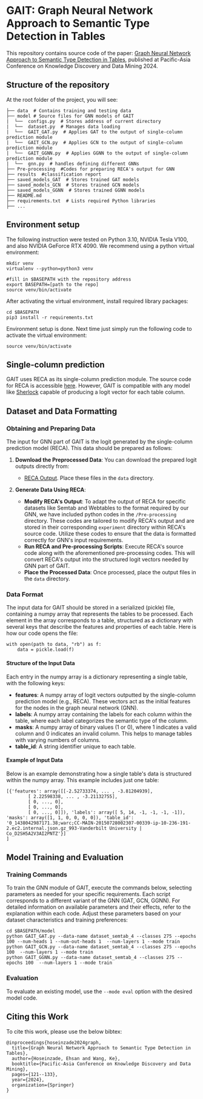 # GAIT: Graph Neural Network Approach to Semantic Type Detection in Tables

This repository contains source code of the paper: [Graph Neural Network Approach to Semantic Type Detection in Tables](https://arxiv.org/abs/2405.00123), published at Pacific-Asia Conference on Knowledge Discovery and Data Mining 2024.

## Structure of the repository
At the root folder of the project, you will see:

```text
├── data  # Contains training and testing data
├── model # Source files for GNN models of GAIT
|  └──  configs.py  # Stores address of current directory
|  └──  dataset.py  # Manages data loading
|  └──  GAIT_GAT.py  # Applies GAT to the output of single-column prediction module
|  └──  GAIT_GCN.py  # Applies GCN to the output of single-column prediction module
|  └──  GAIT_GGNN.py  # Applies GGNN to the output of single-column prediction module
|  └──  gnn.py  # handles defining different GNNs
├── Pre-processing  #Codes for preparing RECA's output for GNN  
├── results  #classification report
├── saved_models_GAT  # Stores trained GAT models
├── saved_models_GCN  # Stores trained GCN models
├── saved_models_GGNN  # Stores trained GGNN models
├── README.md
├── requirements.txt  # Lists required Python libraries
├── ...
```

## Environment setup
The following instruction were tested on Python 3.10, NVIDIA Tesla V100, and also NVIDIA GeForce RTX 4090.
We recommend using a python virtual environment:
```
mkdir venv
virtualenv --python=python3 venv

#fill in $BASEPATH with the repository address
export BASEPATH=[path to the repo]
source venv/bin/activate
```
After activating the virtual environment, install required library packages:
```
cd $BASEPATH
pip3 install -r requirements.txt
```
Environment setup is done. Next time just simply run the following code to activate the virtual environment:
```
source venv/bin/activate
```
## Single-column prediction
GAIT uses RECA as its single-column prediction module. The source code for RECA is accessible [here](https://github.com/ysunbp/RECA-paper). However, GAIT is compatible with any model like [Sherlock](https://sherlock.media.mit.edu/) capable of producing a logit vector for each table column.

## Dataset and Data Formatting
### Obtaining and Preparing Data
The input for GNN part of GAIT is the logit generated by the single-column prediction model (RECA). This data should be prepared as follows:

1. **Download the Preprocessed Data**: You can download the prepared logit outputs directly from:
   - [RECA Output](https://drive.google.com/file/d/10jvl2nP2XvN6LalkG4bxbi_pnD8WVTy8/view?usp=sharing). Place these files in the `data` directory.

2. **Generate Data Using RECA**:
   - **Modify RECA's Output**: To adapt the output of RECA for specific datasets like Semtab and Webtables to the format required by our GNN, we have included python codes in the `/Pre-processing` directory. These codes are tailored to modify RECA's output and are stored in their corresponding `experiment` directory within RECA's source code. Utilize these codes to ensure that the data is formatted correctly for GNN's input requirements.
   - **Run RECA and Pre-processing Scripts**: Execute RECA's source code along with the aforementioned pre-processing codes. This will convert RECA's output into the structured logit vectors needed by GNN part of GAIT.
   - **Place the Processed Data**: Once processed, place the output files in the `data` directory.

### Data Format
The input data for GAIT should be stored in a serialized (pickle) file, containing a numpy array that represents the tables to be processed. Each element in the array corresponds to a table, structured as a dictionary with several keys that describe the features and properties of each table. Here is how our code opens the file:

```
with open(path to data, "rb") as f:
    data = pickle.load(f)
```

#### Structure of the Input Data

Each entry in the numpy array is a dictionary representing a single table, with the following keys:
- **features**: A numpy array of logit vectors outputted by the single-column prediction model (e.g., RECA). These vectors act as the initial features for the nodes in the graph neural network (GNN).
- **labels**: A numpy array containing the labels for each column within the table, where each label categorizes the semantic type of the column.
- **masks**: A numpy array of binary values (1 or 0), where 1 indicates a valid column and 0 indicates an invalid column. This helps to manage tables with varying numbers of columns.
- **table_id**: A string identifier unique to each table.

#### Example of Input Data

Below is an example demonstrating how a single table's data is structured within the numpy array. This example includes just one table:


```
[{'features': array([[-2.52733374, ... , -3.81204939],
        [ 2.22598338, ... , -3.21132755],
        [ 0, ..., 0],
        [ 0, ..., 0],
        [ 0, ..., 0]]), 'labels': array([ 5, 14, -1, -1, -1, -1]), 'masks': array([1, 1, 0, 0, 0, 0]), 'table_id': '0_1438042987171.38;warc;CC-MAIN-20150728002307-00339-ip-10-236-191-2.ec2.internal.json.gz_993-Vanderbilt University | Co_D2SH5A2V3AI2PNTZ'}]
]
```

## Model Training and Evaluation
### Training Commands
To train the GNN module of GAIT, execute the commands below, selecting parameters as needed for your specific requirements. Each script corresponds to a different variant of the GNN (GAT, GCN, GGNN). For detailed information on available parameters and their effects, refer to the explanation within each code. Adjust these parameters based on your dataset characteristics and training preferences:

```
cd $BASEPATH/model
python GAIT_GAT.py --data-name dataset_semtab_4 --classes 275 --epochs 100 --num-heads 1 --num-out-heads 1  --num-layers 1 --mode train
python GAIT_GCN.py --data-name dataset_semtab_4 --classes 275 --epochs 100  --num-layers 1 --mode train
python GAIT_GGNN.py --data-name dataset_semtab_4 --classes 275 --epochs 100  --num-layers 1 --mode train
```
### Evaluation
To evaluate an existing model, use the `--mode eval` option with the desired model code.

## Citing this Work
To cite this work, please use the below bibtex:
```
@inproceedings{hoseinzade2024graph,
  title={Graph Neural Network Approach to Semantic Type Detection in Tables},
  author={Hoseinzade, Ehsan and Wang, Ke},
  booktitle={Pacific-Asia Conference on Knowledge Discovery and Data Mining},
  pages={121--133},
  year={2024},
  organization={Springer}
}
```
